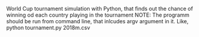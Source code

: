 World Cup tournament simulation with Python, that finds out the chance of winning od each country playing in the tournament
NOTE: The programm should be run from command line, that inlcudes argv argument in it. Like, python tournament.py 2018m.csv
